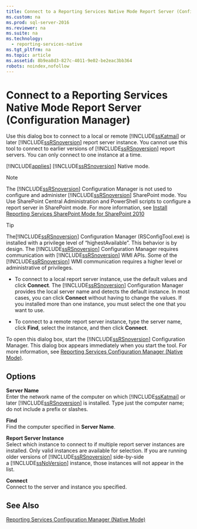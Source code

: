 ```yaml
---
title: Connect to a Reporting Services Native Mode Report Server (Configuration Manager)
ms.custom: na
ms.prod: sql-server-2016
ms.reviewer: na
ms.suite: na
ms.technology: 
  - reporting-services-native
ms.tgt_pltfrm: na
ms.topic: article
ms.assetid: 8b9ea8d3-827c-4011-9e02-be2eac3bb364
robots: noindex,nofollow
---
```

# Connect to a Reporting Services Native Mode Report Server (Configuration Manager)
  Use this dialog box to connect to a local or remote [!INCLUDE[ssKatmai](../../Token\Other/ssKatmai_md.md)] or later [!INCLUDE[ssRSnoversion](../../Token\Other/ssRSnoversion_md.md)] report server instance. You cannot use this tool to connect to earlier versions of [!INCLUDE[ssRSnoversion](../../Token\Other/ssRSnoversion_md.md)] report servers. You can only connect to one instance at a time.  
  
 [!INCLUDE[applies](../../Token\Other/applies_md.md)] [!INCLUDE[ssRSnoversion](../../Token\Other/ssRSnoversion_md.md)] Native mode.  
  
> [!NOTE]  
>  The [!INCLUDE[ssRSnoversion](../../Token\Other/ssRSnoversion_md.md)] Configuration Manager is not used to configure and administer [!INCLUDE[ssRSnoversion](../../Token\Other/ssRSnoversion_md.md)] SharePoint mode. You Use SharePoint Central Administration and PowerShell scripts to configure a report server in SharePoint mode. For more information, see [Install Reporting Services SharePoint Mode for SharePoint 2010](assetId:///47efa72e-1735-4387-8485-f8994fb08c8c)  
  
> [!TIP]  
>  The[!INCLUDE[ssRSnoversion](../../Token\Other/ssRSnoversion_md.md)] Configuration Manager \(RSConfigTool.exe\) is installed with a privilege level of “highestAvailable”. This behavior is by design. The [!INCLUDE[ssRSnoversion](../../Token\Other/ssRSnoversion_md.md)] Configuration Manager requires communication with [!INCLUDE[ssRSnoversion](../../Token\Other/ssRSnoversion_md.md)] WMI APIs. Some of the [!INCLUDE[ssRSnoversion](../../Token\Other/ssRSnoversion_md.md)] WMI communication requires a higher level or administrative of privileges.  
  
-   To connect to a local report server instance, use the default values and click **Connect**. The [!INCLUDE[ssRSnoversion](../../Token\Other/ssRSnoversion_md.md)] Configuration Manager provides the local server name and detects the default instance. In most cases, you can click **Connect** without having to change the values. If you installed more than one instance, you must select the one that you want to use.  
  
-   To connect to a remote report server instance, type the server name, click **Find**, select the instance, and then click **Connect**.  
  
 To open this dialog box, start the [!INCLUDE[ssRSnoversion](../../Token\Other/ssRSnoversion_md.md)] Configuration Manager. This dialog box appears immediately when you start the tool. For more information, see [Reporting Services Configuration Manager &#40;Native Mode&#41;](../../Topics\TopicNameNotContainA/Reporting-Services-Configuration-Manager--Native-Mode-.md).  
  
## Options  
 **Server Name**  
 Enter the network name of the computer on which [!INCLUDE[ssKatmai](../../Token\Other/ssKatmai_md.md)] or later [!INCLUDE[ssRSnoversion](../../Token\Other/ssRSnoversion_md.md)] is installed. Type just the computer name; do not include a prefix or slashes.  
  
 **Find**  
 Find the computer specified in **Server Name**.  
  
 **Report Server Instance**  
 Select which instance to connect to if multiple report server instances are installed. Only valid instances are available for selection. If you are running older versions of [!INCLUDE[ssRSnoversion](../../Token\Other/ssRSnoversion_md.md)] side\-by\-side a [!INCLUDE[ssNoVersion](../../Token\Other/ssNoVersion_md.md)] instance, those instances will not appear in the list.  
  
 **Connect**  
 Connect to the server and instance you specified.  
  
## See Also  
 [Reporting Services Configuration Manager &#40;Native Mode&#41;](../../Topics\TopicNameNotContainA/Reporting-Services-Configuration-Manager--Native-Mode-.md)  
  
  